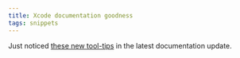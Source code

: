 ```yaml
---
title: Xcode documentation goodness
tags: snippets
---
```


Just noticed [these new tool-tips](http://wincent.dev/a/about/wincent/weblog/documentation-goodness.png) in the latest documentation update.
